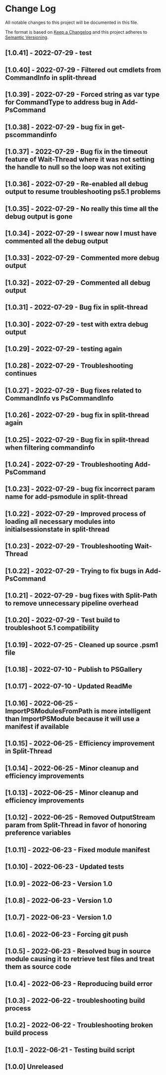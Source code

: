 # Change Log

All notable changes to this project will be documented in this file.

The format is based on [Keep a Changelog](http://keepachangelog.com/)
and this project adheres to [Semantic Versioning](http://semver.org/).

## [1.0.41] - 2022-07-29 - test

## [1.0.40] - 2022-07-29 - Filtered out cmdlets from CommandInfo in split-thread

## [1.0.39] - 2022-07-29 - Forced string as var type for CommandType to address bug in Add-PsCommand

## [1.0.38] - 2022-07-29 - bug fix in get-pscommandinfo

## [1.0.37] - 2022-07-29 - Bug fix in the timeout feature of Wait-Thread where it was not setting the handle to null so the loop was not exiting

## [1.0.36] - 2022-07-29 - Re-enabled all debug output to resume troubleshooting ps5.1 problems

## [1.0.35] - 2022-07-29 - No really this time all the debug output is gone

## [1.0.34] - 2022-07-29 - I swear now I must have commented all the debug output

## [1.0.33] - 2022-07-29 - Commented more debug output

## [1.0.32] - 2022-07-29 - Commented all debug output

## [1.0.31] - 2022-07-29 - Bug fix in split-thread

## [1.0.30] - 2022-07-29 - test with extra debug output

## [1.0.29] - 2022-07-29 - testing again

## [1.0.28] - 2022-07-29 - Troubleshooting continues

## [1.0.27] - 2022-07-29 - Bug fixes related to CommandInfo vs PsCommandInfo

## [1.0.26] - 2022-07-29 - bug fix in split-thread again

## [1.0.25] - 2022-07-29 - Bug fix in split-thread when filtering commandinfo

## [1.0.24] - 2022-07-29 - Troubleshooting Add-PsCommand

## [1.0.23] - 2022-07-29 - bug fix incorrect param name for add-psmodule in split-thread

## [1.0.22] - 2022-07-29 - Improved process of loading all necessary modules into initialsessionstate in split-thread

## [1.0.23] - 2022-07-29 - Troubleshooting Wait-Thread

## [1.0.22] - 2022-07-29 - Trying to fix bugs in Add-PsCommand

## [1.0.21] - 2022-07-29 - bug fixes with Split-Path to remove unnecessary pipeline overhead

## [1.0.20] - 2022-07-29 - Test build to troubleshoot 5.1 compatibility

## [1.0.19] - 2022-07-25 - Cleaned up source .psm1 file

## [1.0.18] - 2022-07-10 - Publish to PSGallery

## [1.0.17] - 2022-07-10 - Updated ReadMe

## [1.0.16] - 2022-06-25 - ImportPSModulesFromPath is more intelligent than ImportPSModule because it will use a manifest if available

## [1.0.15] - 2022-06-25 - Efficiency improvement in Split-Thread

## [1.0.14] - 2022-06-25 - Minor cleanup and efficiency improvements

## [1.0.13] - 2022-06-25 - Minor cleanup and efficiency improvements

## [1.0.12] - 2022-06-25 - Removed OutputStream param from Split-Thread in favor of honoring preference variables

## [1.0.11] - 2022-06-23 - Fixed module manifest

## [1.0.10] - 2022-06-23 - Updated tests

## [1.0.9] - 2022-06-23 - Version 1.0

## [1.0.8] - 2022-06-23 - Version 1.0

## [1.0.7] - 2022-06-23 - Version 1.0

## [1.0.6] - 2022-06-23 - Forcing git push

## [1.0.5] - 2022-06-23 - Resolved bug in source module causing it to retrieve test files and treat them as source code

## [1.0.4] - 2022-06-23 - Reproducing build error

## [1.0.3] - 2022-06-22 - troubleshooting build process

## [1.0.2] - 2022-06-22 - Troubleshooting broken build process

## [1.0.1] - 2022-06-21 - Testing build script

## [1.0.0] Unreleased

